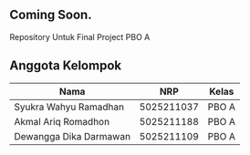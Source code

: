 ## Coming Soon.
Repository Untuk Final Project PBO A
## Anggota Kelompok

| Nama                     | NRP        | Kelas |
| -------------------------| -----------| ------|
| Syukra Wahyu Ramadhan    | 5025211037 | PBO A |
| Akmal Ariq Romadhon      | 5025211188 | PBO A |
| Dewangga Dika Darmawan   | 5025211109 | PBO A |